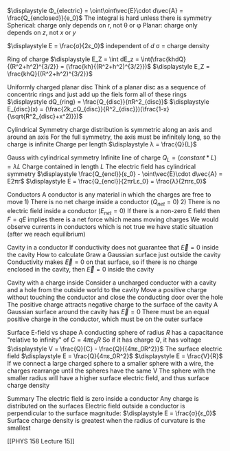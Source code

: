 $\displaystyle Φ_{electric} = \oint\oint\vec{E}\cdot d\vec{A} = \frac{Q_{enclosed}}{e_0}$
The integral is hard unless there is symmetry
	Spherical: charge only depends on r, not θ or φ
	Planar: charge only depends on $z$, not $x$ or $y$

$\displaystyle E = \frac{σ}{2ε_0}$
	independent of $d$
	σ = charge density

Ring of charge
$\displaystyle E_Z = \int dE_z = \int(\frac{khdQ}{(R^2+h^2)^{3/2}} = (\frac{kh}{(R^2+h^2)^{3/2}})$
$\displaystyle E_Z = \frac{khQ}{(R^2+h^2)^{3/2}}$

Uniformly charged planar disc
Think of a planar disc as a sequence of concentric rings and just add up the fiels form all of these rings
	$\displaystyle dQ_{ring} = \frac{Q_{disc}}{πR^2_{disc}}$
	$\displaystyle E_{disc}(x) = (\frac{2k_cQ_{disc}}{R^2_{disc}})(\frac{1-x}{\sqrt{R^2_{disc}+x^2)}})$

Cylindrical Symmetry
	charge distribution is symmetric along an axis and around an axis
	For the full symmetry, the axis must be infinitely long, so the charge is infinite
		Charge per length $\displaystyle λ = \frac{Q}{L}$


Gauss with cylindrical symmetry
	Infinite line of charge
		$\displaystyle Q_L = (constant * L) = λL$
			Charge contained in length $L$
	The electric field has cylindrical symmetry
	$\displaystyle \frac{Q_{encl}}{ε_0} - \oint\vec{E}\cdot d\vec{A} = E2πr$
	$\displaystyle E = \frac{Q_{encl}}{2πrLε_0} = \frac{λ}{2πrε_0}$

Conductors
	A conductor is any material in which the charges are free to move
	1) There is no net charge inside a conductor ($\displaystyle Q_{net} = 0)$
	2) There is no electric field inside a conductor ($\displaystyle E_{net} = 0)$
	   If there is a non-zero E field then $\displaystyle F = qE$ implies there is a net force which means moving charges
		   We would observe currents in conductors which is not true
			   we have static situation (after we reach equilibrium)

Cavity in a conductor
	If conductivity does not guarantee that $\displaystyle \vec{E} = 0$ inside the cavity
	How to calculate
		Graw a Gaussian surface just outside the cavity
		Conductivity makes $\vec{E} = 0$ on that surface, so if there is no charge enclosed in the cavity, then $\displaystyle \vec{E} = 0$ inside the cavity

Cavity with a charge inside
	Consider a uncharged conductor with a cavity and a hole from the outside world to the cavity
	Move a positive charge without touching the conductor and close the conducting door over the hole
		The positive charge attracts negative charge to the surface of the cavity
		A Gaussian surface around the cavity has $\displaystyle \vec{E} = 0$
		There must be an equal positive charge in the conductor, which must be on the outer surface

Surface E-field vs shape
	A conducting sphere of radius $R$ has a capacitance "relative to infinity" of $\displaystyle C = 4πε_0R$
	So if it has charge $Q$, it has voltage
		$\displaystyle V = \frac{Q}{C} - \frac{Q}{{4πε_0R^2}}$
	The surface electric field $\displaystyle E = \frac{Q}{4πε_0R^2}$
		$\displaystyle E = \frac{V}{R}$
	If we connect a large charged sphere to a smaller sphere with a wire, the charges rearrange until the spheres have the same V
		The sphere with the smaller radius will have a higher surface electric field, and thus surface charge density

Summary
	The electric field is zero inside a conductor
	Any charge is distributed on the surfaces
	Electric field outside a conductor is perpendicular to the surface
		magnitude: $\displaystyle E = \frac{σ}{ε_0}$
	Surface charge density is greatest when the radius of curvature is the smallest

[[PHYS 158 Lecture 15]]